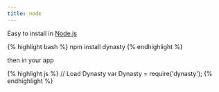```yaml
---
title: node
---
```


Easy to install in [Node.js](http://nodejs.org)

{% highlight bash %}
npm install dynasty
{% endhighlight %}

then in your app

{% highlight js %}
// Load Dynasty
var Dynasty = require('dynasty');
{% endhighlight %}

